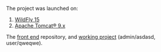 The project was launched on:

1) [WildFly 15](http://wildfly.org/downloads/)
2) [Apache Tomcat® 9.x](https://tomcat.apache.org/download-90.cgi)

The [front end](https://github.com/iurybakov/getawr_ui) repository, and [working project](http://port.webtm.ru/getawr/) (admin/asdasd, user/qweqwe).
